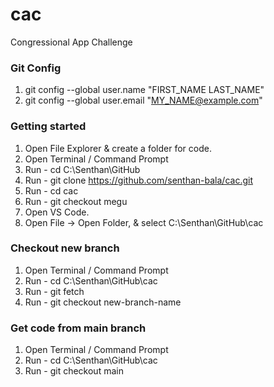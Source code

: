 # cac
Congressional App Challenge

### Git Config
1. git config --global user.name "FIRST_NAME LAST_NAME"
2. git config --global user.email "MY_NAME@example.com"


### Getting started
1. Open File Explorer & create a folder for code.
2. Open Terminal / Command Prompt 
3. Run - cd C:\Senthan\GitHub
4. Run - git clone https://github.com/senthan-bala/cac.git
5. Run - cd cac
6. Run - git checkout megu
7. Open VS Code.
8. Open File -> Open Folder, & select C:\Senthan\GitHub\cac


### Checkout new branch
1. Open Terminal / Command Prompt
2. Run - cd C:\Senthan\GitHub\cac
3. Run - git fetch
4. Run - git checkout new-branch-name


### Get code from main branch
1. Open Terminal / Command Prompt
2. Run - cd C:\Senthan\GitHub\cac
3. Run - git checkout main


